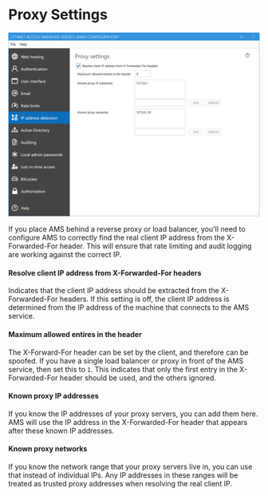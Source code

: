 # Proxy Settings
<img src="images/ui-page-ipaddressdetection.png" alt="ip_address_detection" width="1000px">

If you place AMS behind a reverse proxy or load balancer, you'll need to configure AMS to correctly find the real client IP address from the X-Forwarded-For header. This will ensure that rate limiting and audit logging are working against the correct IP.

#### Resolve client IP address from X-Forwarded-For headers
Indicates that the client IP address should be extracted from the X-Forwarded-For headers. If this setting is off, the client IP address is determined from the IP address of the machine that connects to the AMS service.

#### Maximum allowed entires in the header
The X-Forward-For header can be set by the client, and therefore can be spoofed. If you have a single load balancer or proxy in front of the AMS service, then set this to `1`. This indicates that only the first entry in the X-Forwarded-For header should be used, and the others ignored.

#### Known proxy IP addresses
If you know the IP addresses of your proxy servers, you can add them here. AMS will use the IP address in the X-Forwarded-For header that appears after these known IP addresses.

#### Known proxy networks
If you know the network range that your proxy servers live in, you can use that instead of individual IPs. Any IP addresses in these ranges will be treated as trusted proxy addresses when resolving the real client IP.
